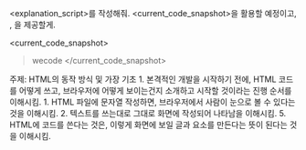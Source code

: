 <explanation_script>를 작성해줘. <current_code_snapshot>을 활용할 예정이고, <subject>, <explanation goal> 을 제공할게.

<current_code_snapshot>
>wecode
</current_code_snapshot>

<subject>
주제: HTML의 동작 방식 및 가장 기초
</subject>

<explanation goal>
1. 본격적인 개발을 시작하기 전에, HTML 코드를 어떻게 쓰고, 브라우저에 어떻게 보이는건지 소개하고 시작할 것이라는 진행 순서를 이해시킴.
1. HTML 파일에 문자열 작성하면, 브라우저에서 사람이 눈으로 볼 수 있다는 것을 이해시킴.
2. 텍스트를 쓰는대로 그대로 화면에 작성되어 나타남을 이해시킴.
5. HTML에 코드를 쓴다는 것은, 이렇게 화면에 보일 글과 요소를 만든다는 뜻이 된다는 것을 이해시킴.
</explanation goal>

<script tone>
유치원 선생님처럼 친절하고 따뜻한 말투, 초보자에게 수업을 하기 위해 기초적인 내용까지 꼼꼼히 설명하고 넘어가는 선생님같은 말투. 하나라도 더 알려주고 싶어하는 멘토의 마음가짐을 가지고 있어요. "~합니다"체가 아니라 "~해요"체를 전체 문단의 70%이상 으로 구성하는 것이 좋아요.
</script tone>